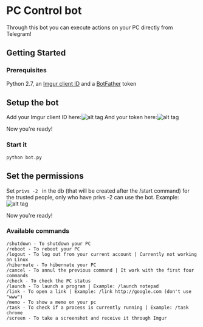 # PC Control bot

Through this bot you can execute actions on your PC directly from Telegram!

## Getting Started

### Prerequisites

Python 2.7, an [Imgur client ID](http://api.imgur.com/)
and a [BotFather](www.t.me/BotFather) token

## Setup the bot

Add your Imgur client ID here:![alt tag](http://i.imgur.com/8lCDcR6.png)
And your token here:![alt tag](http://i.imgur.com/ufcz8ic.png)

Now you're ready!

### Start it

```python bot.py```

## Set the permissions

Set ```privs -2 ``` in the db (that will be created after the /start command) for the trusted people, only who have privs -2 can
use the bot.
Example:
![alt tag](http://i.imgur.com/ObTJRJ0.png)

Now you're ready!

### Available commands

```
/shutdown - To shutdown your PC
/reboot - To reboot your PC
/logout - To log out from your current account | Currently not working on Linux
/hibernate - To hibernate your PC
/cancel - To annul the previous command | It work with the first four commands
/check - To check the PC status
/launch - To launch a program | Example: /launch notepad
/link - To open a link | Example: /link http://google.com (don't use "www")
/memo - To show a memo on your pc
/task - To check if a process is currently running | Example: /task chrome
/screen - To take a screenshot and receive it through Imgur
```
